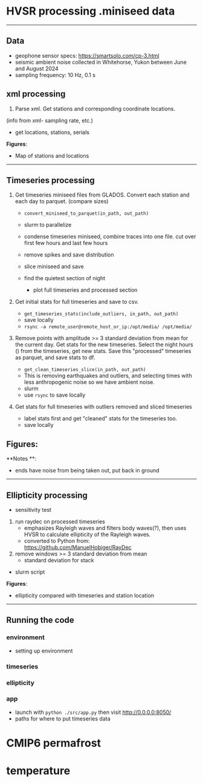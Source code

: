 
# HVSR processing .miniseed data
---
## Data
- geophone sensor specs: https://smartsolo.com/cp-3.html
- seismic ambient noise collected in Whitehorse, Yukon between June and August 2024
- sampling frequency: 10 Hz, 0.1 s


## xml processing
1. Parse xml. Get stations and corresponding coordinate locations.

(info from xml- sampling rate, etc.)

- get locations, stations, serials


**Figures**:
- Map of stations and locations
---

## Timeseries  processing
1. Get timeseries miniseed files from GLADOS. Convert each station and each day to parquet. (compare sizes)
    - `convert_miniseed_to_parquet(in_path, out_path)`
    - slurm to parallelize

    - condense timeseries miniseed, combine traces into one file. cut over first few hours and last few hours
    - remove spikes and save distribution
    - slice miniseed and save
    - find the quietest section of night
        - plot full timeseries and processed section

2. Get initial stats for full timeseries and save to csv.
    - `get_timeseries_stats(include_outliers, in_path, out_path)`
    - save locally
    - `rsync -a remote_user@remote_host_or_ip:/opt/media/ /opt/media/`


3. Remove points with amplitude >= 3 standard deviation from mean for the current day. Get stats for the new timeseries. Select the night hours () from the timeseries, get new stats. Save this "processed" timeseries as parquet, and save stats to df.
    - `get_clean_timeseries_slice(in_path, out_path)`
    - This is removing earthquakes and outliers, and selecting times with less anthropogenic noise so we have ambient noise.
    - slurm
    - use `rsync` to save locally 

4. Get stats for full timeseries with outliers removed and sliced timeseries
    - label stats first and get "cleaned" stats for the timeseries too.
    - save locally


**Figures**:
- 
**Notes **:
- ends have noise from being taken out, put back in ground

---
## Ellipticity processing
- sensitivity test

1. run raydec on processed timeseries
    - emphasizes Rayleigh waves and filters body waves(?), then uses HVSR to calculate ellipticity of the Rayleigh waves.
    - converted to Python from: https://github.com/ManuelHobiger/RayDec
2. remove windows >= 3 standard deviation from mean
    - standard deviation for stack

- slurm script

**Figures**:
- ellipticity compared with timeseries and station location


---
## Running the code
### environment
- setting up environment
### timeseries
### ellipticity

### app
- launch with `python ./src/app.py` then visit http://0.0.0.0:8050/
- paths for where to put timeseries data




# CMIP6 permafrost
# temperature



